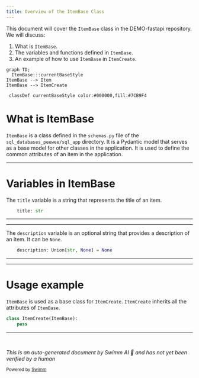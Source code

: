 ```yaml
---
title: Overview of the ItemBase Class
---
```

This document will cover the `ItemBase` class in the DEMO-fastapi repository. We will discuss:

1. What is `ItemBase`.
2. The variables and functions defined in `ItemBase`.
3. An example of how to use `ItemBase` in `ItemCreate`.

```mermaid
graph TD;
  ItemBase:::currentBaseStyle
ItemBase --> Item
ItemBase --> ItemCreate

 classDef currentBaseStyle color:#000000,fill:#7CB9F4
```

# What is ItemBase

`ItemBase` is a class defined in the `schemas.py` file of the `sql_databases_peewee/sql_app` directory. It is a Pydantic model that serves as a base model for other classes in the application. It is used to define the common attributes of an item in the application.

<SwmSnippet path="/docs_src/sql_databases_peewee/sql_app/schemas.py" line="17">

---

# Variables in ItemBase

The `title` variable is a string that represents the title of an item.

```python
    title: str
```

---

</SwmSnippet>

<SwmSnippet path="/docs_src/sql_databases_peewee/sql_app/schemas.py" line="18">

---

The `description` variable is an optional string that provides a description of an item. It can be `None`.

```python
    description: Union[str, None] = None
```

---

</SwmSnippet>

<SwmSnippet path="/docs_src/sql_databases_peewee/sql_app/schemas.py" line="21">

---

# Usage example

`ItemBase` is used as a base class for `ItemCreate`. `ItemCreate` inherits all the attributes of `ItemBase`.

```python
class ItemCreate(ItemBase):
    pass
```

---

</SwmSnippet>

&nbsp;

*This is an auto-generated document by Swimm AI 🌊 and has not yet been verified by a human*

<SwmMeta version="3.0.0" repo-id="Z2l0aHViJTNBJTNBREVNTy1mYXN0YXBpJTNBJTNBZ2lsYWRuYXZvdA==" repo-name="DEMO-fastapi" doc-type="general-class"><sup>Powered by [Swimm](/)</sup></SwmMeta>
